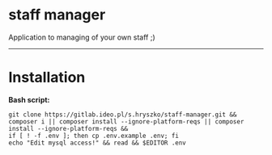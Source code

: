 # staff manager

Application to managing of your own staff ;) 

--- 

# Installation

**Bash script:**
```
git clone https://gitlab.ideo.pl/s.hryszko/staff-manager.git && 
composer i || composer install --ignore-platform-reqs || composer install --ignore-platform-reqs && 
if [ ! -f .env ]; then cp .env.example .env; fi
echo "Edit mysql access!" && read && $EDITOR .env
```